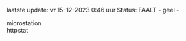 laatste update: 
vr 15-12-2023  0:46   uur 
Status: FAALT - geel - 
<div class="service Y">microstation</div><div class="service G">httpstat</div>